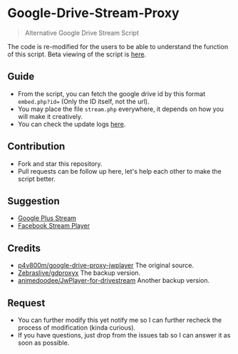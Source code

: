 # Google-Drive-Stream-Proxy
> Alternative Google Drive Stream Script

The code is re-modified for the users to be able to understand the function of this script. Beta viewing of the script is [here](https://japnimeserver.com/drive/). 

## Guide
- From the script, you can fetch the google drive id by this format `embed.php?id=` (Only the ID itself, not the url).
- You may place the file `stream.php` everywhere, it depends on how you will make it creatively.
- You can check the update logs [here](https://github.com/japnimedev/Google-Drive-Stream-Proxy/blob/master/LOG.md).

## Contribution
- Fork and star this repository.
- Pull requests can be follow up here, let's help each other to make the script better.

## Suggestion
- [Google Plus Stream](https://github.com/japnimedev/Google-Plus-Stream)
- [Facebook Stream Player](https://github.com/japnimedev/Facebook-Stream-Player)

## Credits
- [p4v800m/google-drive-proxy-jwplayer](https://github.com/p4v800m/google-drive-proxy-jwplayer) The original source.
- [Zebraslive/gdproxyx](https://github.com/Zebraslive/gdproxyx) The backup version.
- [animedoodee/JwPlayer-for-drivestream](https://github.com/animedoodee/JwPlayer-for-drivestream) Another backup version.

## Request
- You can further modify this yet notify me so I can further recheck the process of modification (kinda curious).
- If you have questions, just drop from the issues tab so I can answer it as soon as possible.
